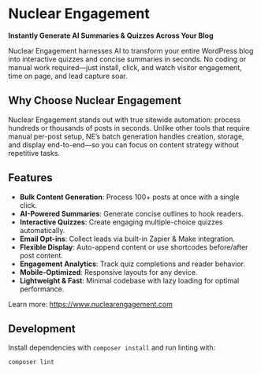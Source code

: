 # Nuclear Engagement  
**Instantly Generate AI Summaries & Quizzes Across Your Blog**

Nuclear Engagement harnesses AI to transform your entire WordPress blog into interactive quizzes and concise summaries in seconds. No coding or manual work required—just install, click, and watch visitor engagement, time on page, and lead capture soar.

## Why Choose Nuclear Engagement
Nuclear Engagement stands out with true sitewide automation: process hundreds or thousands of posts in seconds. Unlike other tools that require manual per-post setup, NE’s batch generation handles creation, storage, and display end-to-end—so you can focus on content strategy without repetitive tasks.

## Features
- **Bulk Content Generation**: Process 100+ posts at once with a single click.  
- **AI-Powered Summaries**: Generate concise outlines to hook readers.  
- **Interactive Quizzes**: Create engaging multiple-choice quizzes automatically.  
- **Email Opt-ins**: Collect leads via built-in Zapier & Make integration.  
- **Flexible Display**: Auto-append content or use shortcodes before/after post content.  
- **Engagement Analytics**: Track quiz completions and reader behavior.  
- **Mobile-Optimized**: Responsive layouts for any device.  
- **Lightweight & Fast**: Minimal codebase with lazy loading for optimal performance.

Learn more:
https://www.nuclearengagement.com

## Development

Install dependencies with `composer install` and run linting with:

```bash
composer lint
```
